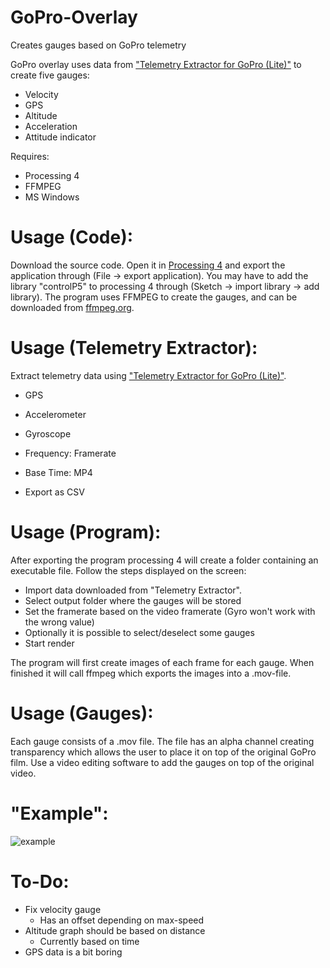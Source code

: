 # GoPro-Overlay
Creates gauges based on GoPro telemetry

GoPro overlay uses data from ["Telemetry Extractor for GoPro (Lite)"](https://goprotelemetryextractor.com/free/) to create five gauges:
* Velocity
* GPS
* Altitude
* Acceleration
* Attitude indicator

Requires:
* Processing 4
* FFMPEG
* MS Windows

# Usage (Code):
Download the source code. Open it in [Processing 4](https://processing.org/download) and export the application through (File -> export application). You may have to add the library "controlP5" to processing 4 through (Sketch -> import library -> add library).
The program uses FFMPEG to create the gauges, and can be downloaded from [ffmpeg.org](https://ffmpeg.org/download.html).

# Usage (Telemetry Extractor):
Extract telemetry data using ["Telemetry Extractor for GoPro (Lite)"](https://goprotelemetryextractor.com/free/).
* GPS
* Accelerometer
* Gyroscope

* Frequency: Framerate
* Base Time: MP4
* Export as CSV

# Usage (Program):
After exporting the program processing 4 will create a folder containing an executable file. Follow the steps displayed on the screen:
* Import data downloaded from "Telemetry Extractor".
* Select output folder where the gauges will be stored
* Set the framerate based on the video framerate (Gyro won't work with the wrong value)
* Optionally it is possible to select/deselect some gauges
* Start render

The program will first create images of each frame for each gauge. When finished it will call ffmpeg which exports the images into a .mov-file.

# Usage (Gauges):
Each gauge consists of a .mov file. The file has an alpha channel creating transparency which allows the user to place it on top of the original GoPro film. Use a video editing software to add the gauges on top of the original video.

# "Example":
![example](https://github.com/Nokaah-Noktar/GoPro-Overlay/assets/89448975/17e4b91c-6821-4c25-bdfa-7b81e4b49717)

# To-Do:
* Fix velocity gauge
  * Has an offset depending on max-speed
* Altitude graph should be based on distance
  * Currently based on time
* GPS data is a bit boring
